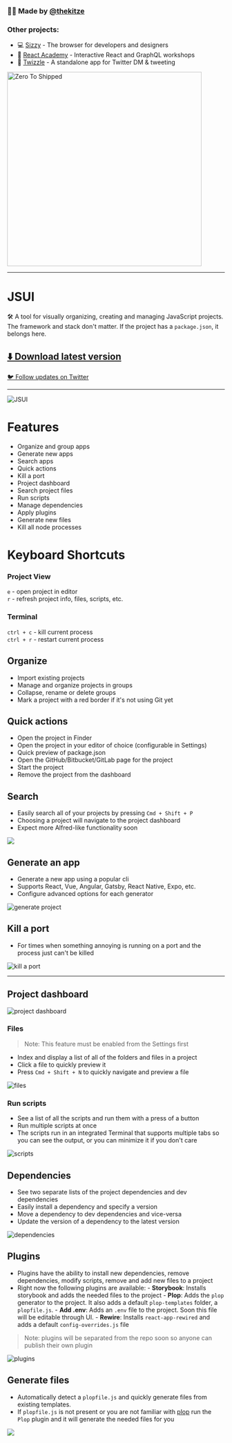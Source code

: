 ### 🙋‍♂️ Made by [@thekitze](https://twitter.com/thekitze)  

### Other projects:
- 💻 [Sizzy](https://sizzy.co) - The browser for developers and designers
- 🏫 [React Academy](https://reactacademy.io) - Interactive React and GraphQL workshops
- 💌 [Twizzle](https://twizzle.app) - A standalone app for Twitter DM & tweeting

<a href="https://zerotoshipped.com"><img style="width:450px" src="https://i.ibb.co/WKQPDv5/twitter-image.jpg" alt="Zero To Shipped"></a>

--- 

# JSUI

🛠 A tool for visually organizing, creating and managing JavaScript projects. The framework and stack don't matter. If the project has a `package.json`, it belongs here.

## [⬇️ Download latest version](https://github.com/kitze/JSUI/releases/latest)
[🐦 Follow updates on Twitter](https://twitter.com/jsui_app)  

---

![JSUI](https://i.imgur.com/8VTH3Gv.png)

# Features

- Organize and group apps
- Generate new apps
- Search apps
- Quick actions
- Kill a port
- Project dashboard
- Search project files
- Run scripts
- Manage dependencies
- Apply plugins
- Generate new files
- Kill all node processes

# Keyboard Shortcuts

### Project View
`e` - open project in editor  
`r` - refresh project info, files, scripts, etc. 

### Terminal
`ctrl + c` - kill current process  
`ctrl + r` - restart current process  

## Organize

- Import existing projects
- Manage and organize projects in groups
- Collapse, rename or delete groups
- Mark a project with a red border if it's not using Git yet

## Quick actions

- Open the project in Finder
- Open the project in your editor of choice (configurable in Settings)
- Quick preview of package.json
- Open the GitHub/Bitbucket/GitLab page for the project
- Start the project
- Remove the project from the dashboard

## Search

- Easily search all of your projects by pressing `Cmd + Shift + P`
- Choosing a project will navigate to the project dashboard
- Expect more Alfred-like functionality soon

![](https://i.imgur.com/XwYX8EE.gif)

## Generate an app

- Generate a new app using a popular cli
- Supports React, Vue, Angular, Gatsby, React Native, Expo, etc.
- Configure advanced options for each generator

![generate project](https://i.imgur.com/mCIkz1t.gif)

## Kill a port

- For times when something annoying is running on a port and the process just can't be killed

![kill a port](https://i.imgur.com/OvrnaFU.gif)

---

## Project dashboard

![project dashboard](https://i.imgur.com/UPJOmcC.png)

### Files

> Note: This feature must be enabled from the Settings first

- Index and display a list of all of the folders and files in a project
- Click a file to quickly preview it
- Press `Cmd + Shift + N` to quickly navigate and preview a file

![files](https://i.imgur.com/yuyleHe.gif)

### Run scripts

- See a list of all the scripts and run them with a press of a button
- Run multiple scripts at once
- The scripts run in an integrated Terminal that supports multiple tabs so you can see the output, or you can minimize it if you don't care

![scripts](https://i.imgur.com/bdtrVK4.gif)

## Dependencies

- See two separate lists of the project dependencies and dev dependencies
- Easily install a dependency and specify a version
- Move a dependency to dev dependencies and vice-versa
- Update the version of a dependency to the latest version

![dependencies](https://i.imgur.com/LxQe2mf.gif)

## Plugins

- Plugins have the ability to install new dependencies, remove dependencies, modify scripts, remove and add new files to a project
- Right now the following plugins are available: - **Storybook**: Installs storybook and adds the needed files to the project - **Plop**: Adds the `plop` generator to the project. It also adds a default `plop-templates` folder, a `plopfile.js`. - **Add .env**: Adds an `.env` file to the project. Soon this file will be editable through UI. - **Rewire**: Installs `react-app-rewired` and adds a default `config-overrides.js` file

> Note: plugins will be separated from the repo soon so anyone can publish their own plugin

![plugins](https://i.imgur.com/83OaMMM.gif)

## Generate files

- Automatically detect a `plopfile.js` and quickly generate files from existing templates.
- If `plopfile.js` is not present or you are not familiar with [plop](https://github.com/amwmedia/plop) run the `Plop` plugin and it will generate the needed files for you

![](https://i.imgur.com/nJQsQwE.gif)
